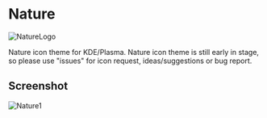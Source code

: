 # Nature

![NatureLogo](https://github.com/SethStormR/Nature/assets/60283532/200275dd-ff63-4c32-a69b-afd5c84519b2)

Nature icon theme for KDE/Plasma. Nature icon theme is still early in stage, so please use "issues" for icon request, ideas/suggestions or bug report.

Screenshot
--

![Nature1](https://github.com/SethStormR/Nature/assets/60283532/6593876e-a00c-4d14-8810-0cf925973ab9)
